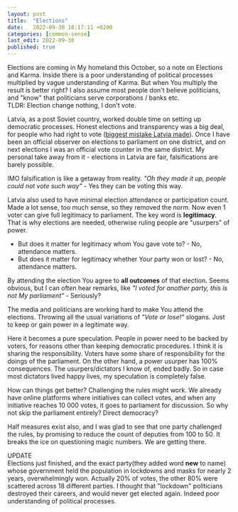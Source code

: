 ```yaml
---
layout: post
title:  "Elections"
date:   2022-09-30 18:17:11 +0200
categories: [common-sense]
last_edit: 2022-09-30
published: true
---
```


Elections are coming in My homeland this October, so a note on Elections and Karma.
Inside there is a poor understanding of political processes multiplied by vague 
understanding of Karma. But when You multiply the result is better right?
I also assume most people don't believe politicians, and "know" that politicians 
serve corporations / banks etc.  
TLDR: Election change nothing, I don't vote.

Latvia, as a post Soviet country, worked double time on setting up democratic processes.
Honest elections and transparency was a big deal, for people who had right to vote
([biggest mistake Latvia made](https://en.wikipedia.org/wiki/Non-citizens_(Latvia))).
Once I have been an official observer on elections to parliament on one district, and on next elections 
I was an official vote counter in the same district. My personal take away from it - 
elections in Latvia are fair, falsifications are barely possible. 

IMO falsification is like a getaway from reality.
*"Oh they made it up, people could not vote such way"* - Yes they can be voting this way.

Latvia also used to have minimal election attendance or participation count. Made a lot sense, 
too much sense, so they removed the norm. Now even 1 voter can give full legitimacy to parliament.
The key word is **legitimacy**. That is why elections are needed, otherwise ruling people are "usurpers" of power. 
* But does it matter for legitimacy whom You gave vote to? - No, attendance matters.
* But does it matter for legitimacy whether Your party won or lost? - No, attendance matters.

By attending the election You agree to **all outcomes** of that election. Seems obvious, 
but I can often hear remarks, like *"I voted for another party, this is not My parliament"* - Seriously?

The media and politicians are working hard to make You attend the elections. Throwing 
all the usual variations of *"Vote or lose!"* slogans. Just to keep or gain power in a legitimate way.

Here it becomes a pure speculation. People in power need to be backed by voters, 
for reasons other than keeping democratic procedures. I think it is sharing the responsibility.
Voters have some share of responsibility for the doings of the parliament.
On the other hand, a power usurper has 100% consequences. The usurpers/dictators 
I know of, ended badly. 
So in case most dictators lived happy lives, my speculation is completely false.

How can things get better? Challenging the rules might work. We already have online 
platforms where initiatives can collect votes, and when any initiative reaches 10 000 votes,
it goes to parliament for discussion. So why not skip the parliament entirely? Direct democracy?

Half measures exist also, and I was glad to see that one party challenged the rules, 
by promising to reduce the count of deputies from 100 to 50. It breaks the ice on questioning 
magic numbers. We are getting there.

UPDATE  
Elections just finished, and the exact party(they added word **new** to name) whose government
held the population in lockdowns and masks for nearly 2 years, overwhelmingly won.
Actually 20% of votes, the other 80% were scattered across 18 different parties.
I thought that "lockdown" politicians destroyed their careers, and would never get elected again.
Indeed poor understanding of political processes.

